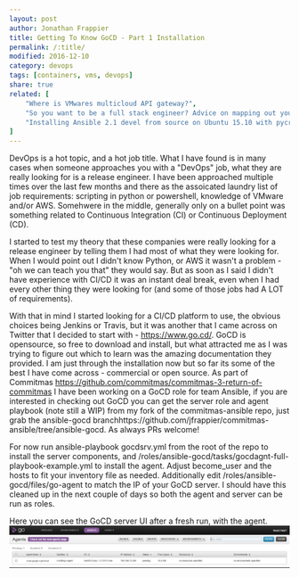 ```yaml
---
layout: post
author: Jonathan Frappier
title: Getting To Know GoCD - Part 1 Installation
permalink: /:title/
modified: 2016-12-10
category: devops
tags: [containers, vms, devops]
share: true
related: [
    "Where is VMwares multicloud API gateway?",
	"So you want to be a full stack engineer? Advice on mapping out your career.", 
    "Installing Ansible 2.1 devel from source on Ubuntu 15.10 with pycrypto errors"
]
---
```

DevOps is a hot topic, and a hot job title. What I have found is in many cases when someone approaches you with a "DevOps" job, what they are really looking for is a release engineer. I have been approached multiple times over the last few months and there as the assoicated laundry list of job requirements: scripting in python or powershell, knowledge of VMware and/or AWS. Somehwere in the middle, generally only on a bullet point was something related to Continuous Integration (CI) or Continuous Deployment (CD).

I started to test my theory that these companies were really looking for a release engineer by telling them I had most of what they were looking for. When I would point out I didn't know Python, or AWS it wasn't a problem - "oh we can teach you that" they would say. But as soon as I said I didn't have experience with CI/CD it was an instant deal break, even when I had every other thing they were looking for (and some of those jobs had A LOT of requirements).

With that in mind I started looking for a CI/CD platform to use, the obvious choices being Jenkins or Travis, but it was another that I came across on Twitter that I decided to start with - https://www.go.cd/. GoCD is opensource, so free to download and install, but what attracted me as I was trying to figure out which to learn was the amazing documentation they provided. I am just through the installation now but so far its some of the best I have come across - commercial or open source. As part of Commitmas https://github.com/commitmas/commitmas-3-return-of-commitmas I have been working on a GoCD role for team Ansible, if you are interested in checking out GoCD you can get the server role and agent playbook (note still a WIP) from my fork of the commitmas-ansible repo, just grab the ansible-gocd branchhttps://github.com/jfrappier/commitmas-ansible/tree/ansible-gocd. As always PRs welcome!

For now run ansible-playbook gocdsrv.yml from the root of the repo to install the server components, and /roles/ansible-gocd/tasks/gocdagnt-full-playbook-example.yml to install the agent. Adjust become_user and the hosts to fit your inventory file as needed. Additionally edit /roles/ansible-gocd/files/go-agent to match the IP of your GoCD server. I should have this cleaned up in the next couple of days so both the agent and server can be run as roles.

Here you can see the GoCD server UI after a fresh run, with the agent.
<img src="/images/fulls/go-install-part1.jpg" class="fit image">